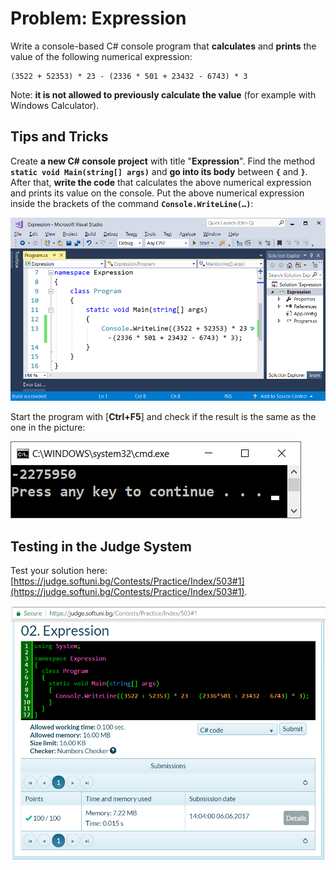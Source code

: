 # Problem: Expression

Write a console-based C# console program that **calculates** and **prints** the value of the following numerical expression:

```
(3522 + 52353) * 23 - (2336 * 501 + 23432 - 6743) * 3
```

Note: **it is not allowed to previously calculate the value** (for example with Windows Calculator).

## Tips and Tricks

Create **a new  C# console project** with title "**Expression**". Find the method **``static void Main(string[] args)``** and **go into its body** between **`{`** and **`}`**. After that, **write the code** that calculates the above numerical expression and prints its value on the console. Put the above numerical expression inside the brackets of the command **``Console.WriteLine(…)``**:

![](/assets/chapter-1-images/02.Expression-01.png)

Start the program with [**Ctrl+F5**] and check if the result is the same as the one in the picture:

![](/assets/chapter-1-images/02.Expression-02.png)

## Testing in the Judge System

Test your solution here: [https://judge.softuni.bg/Contests/Practice/Index/503#1](https://judge.softuni.bg/Contests/Practice/Index/503#1).

![](/assets/chapter-1-images/02.Expression-03.png)
